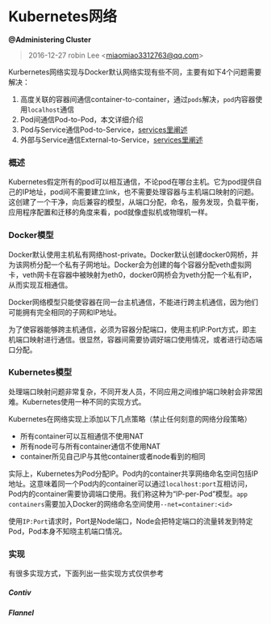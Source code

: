 # Kubernetes网络

**@Administering Cluster**

> 2016-12-27  robin Lee <<miaomiao3312763@qq.com>>



Kurbernetes网络实现与Docker默认网络实现有些不同，主要有如下4个问题需要解决：

1. 高度关联的容器间通信container-to-container，通过`pods`解决，`pod`内容器使用`localhost`通信
2. Pod间通信Pod-to-Pod，本文详细介绍
3. Pod与Service通信Pod-to-Service，[services里阐述](http://kubernetes.io/docs/user-guide/services/)
4. 外部与Service通信External-to-Service，[services里阐述](http://kubernetes.io/docs/user-guide/services/)



### 概述

Kubernetes假定所有的pod可以相互通信，不论pod在哪台主机。它为pod提供自己的IP地址，pod间不需要建立link，也不需要处理容器与主机端口映射的问题。这创建了一个干净，向后兼容的模型，从端口分配，命名，服务发现，负载平衡，应用程序配置和迁移的角度来看，pod就像虚拟机或物理机一样。



### Docker模型

Docker默认使用主机私有网络host-private。Docker默认创建docker0网桥，并为该网桥分配一个私有子网地址。Docker会为创建的每个容器分配veth虚拟网卡，veth网卡在容器中被映射为eth0，docker0网桥会为veth分配一个私有IP，从而实现互相通信。

Docker网络模型只能使容器在同一台主机通信，不能进行跨主机通信，因为他们可能拥有完全相同的子网和IP地址。

为了使容器能够跨主机通信，必须为容器分配端口，使用主机IP:Port方式，即主机端口映射进行通信。很显然，容器间需要协调好端口使用情况，或者进行动态端口分配。



### Kubernetes模型

处理端口映射问题非常复杂，不同开发人员，不同应用之间维护端口映射会非常困难。Kubernetes使用一种不同的实现方式。

Kubernetes在网络实现上添加以下几点策略（禁止任何刻意的网络分段策略）

* 所有container可以互相通信不使用NAT
* 所有node可与所有container通信不使用NAT
* container所见自己IP与其他container或者node看到的相同

实际上，Kubernetes为Pod分配IP。Pod内的container共享网络命名空间包括IP地址。这意味着同一个Pod内的container可以通过`localhost:port`互相访问，Pod内的container需要协调端口使用。我们称这种为“IP-per-Pod”模型。`app containers`需要加入Docker的网络命名空间使用`--net=container:<id>`

使用`IP:Port`请求时，Port是Node端口，Node会把特定端口的流量转发到特定Pod，Pod本身不知晓主机端口情况。



### 实现

有很多实现方式，下面列出一些实现方式仅供参考

##### Contiv

##### Flannel



